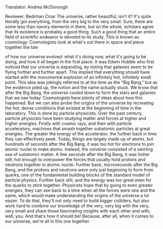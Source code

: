 

Translator: Andrea McDonough

Reviewer: Bedirhan Cinar
The universe,
rather beautiful, isn&#39;t it?
It&#39;s quite literally got everything,
from the very big
to the very small.
Sure, there are some less
than savory elements in there,
but on the whole,
scholars agree that its existence
is probably a good thing.
Such a good thing that
an entire field of scientific endeavor
is devoted to its study.
This is known as cosmology.
Cosmologists look
at what&#39;s out there in space
and piece together the tale

of how our universe evolved:
what it&#39;s doing now,
what it&#39;s going to be doing,
and how it all began in the first place.
It was Edwin Hubble who first noticed
that our universe is expanding,
by noting that galaxies seem to be flying
further and further apart.
This implied that everything
should have started
with the monumental explosion
of an infinitely hot,
infinitely small point.
This idea was jokingly
referred to at the time
as the &quot;Big Bang,&quot;
but as the evidence piled up,
the notion and the name actually stuck.
We know that after the Big Bang,
the universe cooled down
to form the stars and galaxies
that we see today.
Cosmologists have plenty of ideas
about how this happened.
But we can also probe
the origins of the universe
by recreating the hot, dense conditions
that existed at the beginning of time
in the laboratory.
This is done by particle physicists.
Over the past century,
particle physicists have been studying
matter and forces
at higher and higher energies.
Firstly with cosmic rays,
and then with particle accelerators,
machines that smash together
subatomic particles at great energies.
The greater the energy of the accelerator,
the further back in time
they can effectively peek.
Today, things are largely
made up of atoms,
but hundreds of seconds
after the Big Bang,
it was too hot for electrons to join
atomic nuclei to make atoms.
Instead, the universe consisted
of a swirling sea of subatomic matter.
A few seconds after the Big Bang,
it was hotter still,
hot enough to overpower the forces
that usually hold protons
and neutrons together
in atomic nuclei.
Further back, microseconds
after the Big Bang,
and the protons and neutrons
were only just beginning
to form from quarks,
one of the fundamental building blocks
of the standard model of particle physics.
Further back still,
and the energy was too great
even for the quarks to stick together.
Physicists hope that by going
to even greater energies,
they can see back to a time
when all the forces were one and the same,
which would make understanding
the origins of the universe a lot easier.
To do that, they&#39;ll not only need
to build bigger colliders,
but also work hard
to combine our knowledge
of the very, very big
with the very, very small
and share these fascinating
insights with each other
and with, well, you.
And that&#39;s how it should be!
Because, after all,
when it comes to our universe,
we&#39;re all in this one together.
